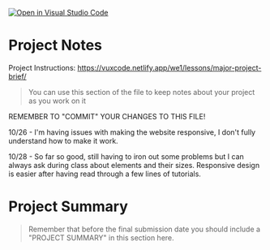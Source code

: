 [![Open in Visual Studio Code](https://classroom.github.com/assets/open-in-vscode-f059dc9a6f8d3a56e377f745f24479a46679e63a5d9fe6f495e02850cd0d8118.svg)](https://classroom.github.com/online_ide?assignment_repo_id=6054085&assignment_repo_type=AssignmentRepo)
# Project Notes

Project Instructions: https://vuxcode.netlify.app/we1/lessons/major-project-brief/

> You can use this section of the file to keep notes about your project as you work on it

REMEMBER TO "COMMIT" YOUR CHANGES TO THIS FILE!

10/26 - I'm having issues with making the website responsive, I don't fully understand how to make it work.

10/28 - So far so good, still having to iron out some problems but I can always ask during class about elements and their sizes. Responsive design is easier after having read through a few lines of tutorials.

# Project Summary

> Remember that before the final submission date you should include a "PROJECT SUMMARY" in this section here.

